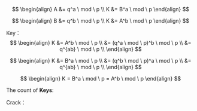 $$
\begin{align}
A &= q^a \ mod \ p \\
K &= B^a \ mod \ p
\end{align}
$$

$$
\begin{align}
B &= q^b \ mod \ p \\
K &= A^b \ mod \ p
\end{align}
$$

Key：
$$
\begin{align}
K &= A^b \ mod \ p \\
&= (q^a \ mod \ p)^b \ mod \ p \\
&= q^{ab} \ mod \ p \\
\end{align}
$$

$$
\begin{align}
K &= B^a \ mod \ p \\
&= (q^b \ mod \ p)^a \ mod \ p \\
&= q^{ab} \ mod \ p \\
\end{align}
$$

$$
\begin{align}
K = B^a \ mod \ p = A^b \ mod \ p
\end{align}
$$

The count of **Keys**:



Crack：

